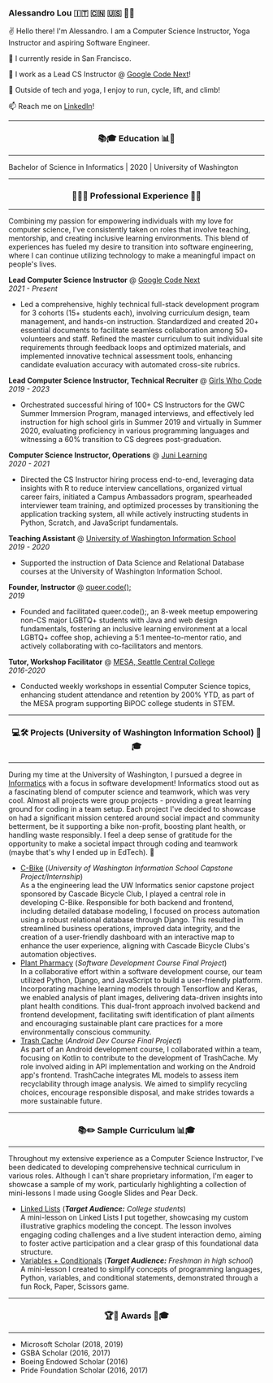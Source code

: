 
### Alessandro Lou 🇮🇹 🇨🇳 🇺🇸 🏳️‍🌈


✌️ Hello there! I'm Alessandro. I am a Computer Science Instructor, Yoga Instructor and aspiring Software Engineer.

🏡 I currently reside in San Francisco. 

🌱 I work as a Lead CS Instructor @ [Google Code Next](https://codenext.withgoogle.com)! 

🚴 Outside of tech and yoga, I enjoy to run, cycle, lift, and climb! 

📫 Reach me on [LinkedIn](https://www.linkedin.com/in/alessandro-lou/)!

------

<h3 align="center">📚🎓 Education 📊🔬</h4>

------
Bachelor of Science in Informatics | 2020 | University of Washington

------

<h3 align="center">👨‍💻💼 Professional Experience 🌟✨ </h4>

------
Combining my passion for empowering individuals with my love for computer science, I've consistently taken on roles that involve teaching, mentorship, and creating inclusive learning environments. This blend of experiences has fueled my desire to transition into software engineering, where I can continue utilizing technology to make a meaningful impact on people's lives.

**Lead Computer Science Instructor** @ [Google Code Next](https://codenext.withgoogle.com)<br>
*2021 - Present*
* Led a comprehensive, highly technical full-stack development program for 3 cohorts (15+ students each), involving curriculum design, team management, and hands-on instruction. Standardized and created 20+ essential documents to facilitate seamless collaboration among 50+ volunteers and staff. Refined the master curriculum to suit individual site requirements through feedback loops and optimized materials, and implemented innovative technical assessment tools, enhancing candidate evaluation accuracy with automated cross-site rubrics.


**Lead Computer Science Instructor, Technical Recruiter** @ [Girls Who Code](https://www.girlswhocode.com)<br>
*2019 - 2023*
* Orchestrated successful hiring of 100+ CS Instructors for the GWC Summer Immersion Program, managed interviews, and effectively led instruction for high school girls in Summer 2019 and virtually in Summer 2020, evaluating proficiency in various programming languages and witnessing a 60% transition to CS degrees post-graduation.

**Computer Science Instructor, Operations** @ [Juni Learning](https://junilearning.com/)<br>
*2020 - 2021*
* Directed the CS Instructor hiring process end-to-end, leveraging data insights with R to reduce interview cancellations, organized virtual career fairs, initiated a Campus Ambassadors program, spearheaded interviewer team training, and optimized processes by transitioning the application tracking system, all while actively instructing students in Python, Scratch, and JavaScript fundamentals.

**Teaching Assistant** @ [University of Washington Information School](https://ischool.uw.edu/)<br>
*2019 - 2020*
* Supported the instruction of Data Science and Relational Database courses at the University of Washington Information School.

**Founder, Instructor** @ [queer.code();](https://alemaulou.github.io/queercode)<br>
*2019*
* Founded and facilitated queer.code();, an 8-week meetup empowering non-CS major LGBTQ+ students with Java and web design fundamentals, fostering an inclusive learning environment at a local LGBTQ+ coffee shop, achieving a 5:1 mentee-to-mentor ratio, and actively collaborating with co-facilitators and mentors.
 
**Tutor, Workshop Facilitator** @ [MESA, Seattle Central College](https://seattlecentral.edu/campus-life/student-support-and-services/mesa)<br>
*2016-2020*
* Conducted weekly workshops in essential Computer Science topics, enhancing student attendance and retention by 200% YTD, as part of the MESA program supporting BiPOC college students in STEM.

------

<h3 align="center"> 💻🛠️ Projects (University of Washington Information School) 🏫🎓 </h4>

------
During my time at the University of Washington, I pursued a degree in [Informatics](https://ischool.uw.edu/programs/informatics) with a focus in software development! Informatics stood out as a fascinating blend of computer science and teamwork, which was very cool. Almost all projects were group projects - providing a great learning ground for coding in a team setup. Each project I've decided to showcase on had a significant mission centered around social impact and community betterment, be it supporting a bike non-profit, boosting plant health, or handling waste responsibly. I feel a deep sense of gratitude for the opportunity to make a societal impact through coding and teamwork (maybe that's why I ended up in EdTech). 🙌
* [C-Bike](https://github.com/alemaulou/CascadeBicycleClubCapstone) (*University of Washington Information School Capstone Project/Internship*)<br>
As a the engineering lead the UW Informatics senior capstone project sponsored by Cascade Bicycle Club, I played a central role in developing C-Bike. Responsible for both backend and frontend, including detailed database modeling, I focused on process automation using a robust relational database through Django. This resulted in streamlined business operations, improved data integrity, and the creation of a user-friendly dashboard with an interactive map to enhance the user experience, aligning with Cascade Bicycle Clubs's automation objectives.
* [Plant Pharmacy](https://github.com/Plant-Pharmacy/Main) (*Software Development Course Final Project*)<br>
In a collaborative effort within a software development course, our team utilized Python, Django, and JavaScript to build a user-friendly platform. Incorporating machine learning models through Tensorflow and Keras, we enabled analysis of plant images, delivering data-driven insights into plant health conditions. This dual-front approach involved backend and frontend development, facilitating swift identification of plant ailments and encouraging sustainable plant care practices for a more environmentally conscious community.
* [Trash Cache](https://github.com/oazeemi/TrashCache) (*Android Dev Course Final Project*)<br>
As part of an Android development course, I collaborated within a team, focusing on Kotlin to contribute to the development of TrashCache. My role involved aiding in API implementation and working on the Android app's frontend. TrashCache integrates ML models to assess item recyclability through image analysis. We aimed to simplify recycling choices, encourage responsible disposal, and make strides towards a more sustainable future.

------

<h3 align="center">📚✏️ Sample Curriculum 📊🎓</h4>

------
Throughout my extensive experience as a Computer Science Instructor, I've been dedicated to developing comprehensive technical curriculum in various roles. Although I can't share proprietary information, I'm eager to showcase a sample of my work, particularly highlighting a collection of mini-lessons I made using Google Slides and Pear Deck.

* [Linked Lists](https://docs.google.com/presentation/d/1XpfXXrCHUQhT8n7LhkB-TPOSynedIpESBQUl4mh0mac/edit?usp=sharing) (***Target Audience:** College students*)<br>
  A mini-lesson on Linked Lists I put together, showcasing my custom illustrative graphics modeling the concept. The lesson involves engaging coding challenges and a live student interaction demo, aiming to foster active participation and a clear grasp of this foundational data structure.
* [Variables + Conditionals](https://docs.google.com/presentation/d/1wZ8tLKpxPuPRRwBVwvY6whiT41QKCUtV1IswBCdR_Xg/edit#slide=id.g1034e2318fa_1_400) (***Target Audience:** Freshman in high school*)<Br> A mini-lesson I created to simplify concepts of programming languages, Python, variables, and conditional statements, demonstrated through a fun Rock, Paper, Scissors game.


------

<h3 align="center">🏆🌟 Awards 🏅🎓</h4>

------
* Microsoft Scholar (2018, 2019)
* GSBA Scholar (2016, 2017)
* Boeing Endowed Scholar (2016)
* Pride Foundation Scholar (2016, 2017)
